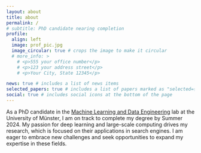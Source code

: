 ```yaml
---
layout: about
title: about
permalink: /
# subtitle: PhD candidate nearing completion
profile:
  align: left
  image: prof_pic.jpg
  image_circular: true # crops the image to make it circular
  # more_info: >
    # <p>555 your office number</p>
    # <p>123 your address street</p>
    # <p>Your City, State 12345</p>

news: true # includes a list of news items
selected_papers: true # includes a list of papers marked as "selected={true}"
social: true # includes social icons at the bottom of the page
---
```

As a PhD candidate in the [Machine Learning and Data Engineering](https://www.wi.uni-muenster.de/department/dasc) lab at the University of Münster, I am on track to complete my degree by Summer 2024. My passion for deep learning and large-scale computing drives my research, which is focused on their applications in search engines. I am eager to embrace new challenges and seek opportunities to expand my expertise in these fields.
<!-- I am PhD candidate at the [Machine Learning and Data Engineering](https://www.wi.uni-muenster.de/department/dasc) lab at the University of Münster and on track to complete my degree by Summer 2024. With a passion for machine learning and large-scale computing, my research is currently centered on their applications in search engines. Eager to embrace new challenges, I am actively seeking opportunities that will expand my expertise and skill set in these fields. -->

<!-- Write your biography here. Tell the world about yourself. Link to your favorite [subreddit](http://reddit.com). You can put a picture in, too. The code is already in, just name your picture `prof_pic.jpg` and put it in the `img/` folder.

Put your address / P.O. box / other info right below your picture. You can also disable any of these elements by editing `profile` property of the YAML header of your `_pages/about.md`. Edit `_bibliography/papers.bib` and Jekyll will render your [publications page](/al-folio/publications/) automatically.

Link to your social media connections, too. This theme is set up to use [Font Awesome icons](https://fontawesome.com/) and [Academicons](https://jpswalsh.github.io/academicons/), like the ones below. Add your Facebook, Twitter, LinkedIn, Google Scholar, or just disable all of them. -->
